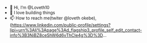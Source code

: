- 👋 Hi, I’m @Loveth10
- 👀 I love building things
- 📫 How to reach me(twiter @loveth okebe), (https://www.linkedin.com/public-profile/settings?lipi=urn%3Ali%3Apage%3Ad_flagship3_profile_self_edit_contact-info%3B3NiBZ8ceShW6d6vThCle4g%3D%3D...

<!---
Loveth10/Loveth10 is a ✨ special ✨ repository because its `README.md` (this file) appears on your GitHub profile.
You can click the Preview link to take a look at your changes.
--->
